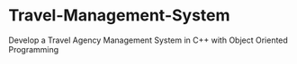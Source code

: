 # Travel-Management-System
Develop a Travel Agency Management System in C++ with Object Oriented Programming 
